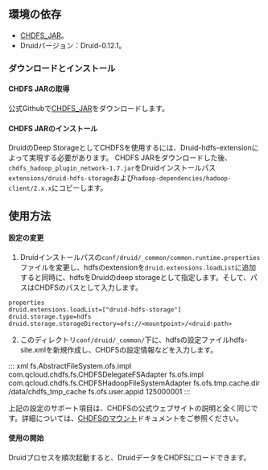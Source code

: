 ## 環境の依存

- [CHDFS_JAR](https://github.com/tencentyun/chdfs-hadoop-plugin)。
- Druidバージョン：Druid-0.12.1。

### ダウンロードとインストール

#### CHDFS JARの取得

公式Githubで[CHDFS_JAR](https://github.com/tencentyun/chdfs-hadoop-plugin)をダウンロードします。

#### CHDFS JARのインストール

DruidのDeep StorageとしてCHDFSを使用するには、Druid-hdfs-extensionによって実現する必要があります。
CHDFS JARをダウンロードした後、`chdfs_hadoop_plugin_network-1.7.jar`をDruidインストールパス`extensions/druid-hdfs-storage`および`hadoop-dependencies/hadoop-client/2.x.x`にコピーします。

## 使用方法

#### 設定の変更

1. Druidインストールパスの`conf/druid/_common/common.runtime.properties`ファイルを変更し、hdfsのextensionを`druid.extensions.loadList`に追加すると同時に、hdfsをDruidのdeep storageとして指定します。そして、パスはCHDFSのパスとして入力します。

```plaintext
properties
druid.extensions.loadList=["druid-hdfs-storage"]
druid.storage.type=hdfs
druid.storage.storageDirectory=ofs://<mountpoint>/<druid-path>
```

2. このディレクトリ`conf/druid/_common/`下に、hdfsの設定ファイルhdfs-site.xmlを新規作成し、CHDFSの設定情報などを入力します。
<dx-codeblock>
::: xml
<?xml version="1.0" encoding="UTF-8"?>
<?xml-stylesheet type="text/xsl" href="configuration.xsl"?>
<!--
  Licensed under the Apache License, Version 2.0 (the "License");
  you may not use this file except in compliance with the License.
  You may obtain a copy of the License at
    http://www.apache.org/licenses/LICENSE-2.0
  Unless required by applicable law or agreed to in writing, software
  distributed under the License is distributed on an "AS IS" BASIS,
  WITHOUT WARRANTIES OR CONDITIONS OF ANY KIND, either express or implied.
  See the License for the specific language governing permissions and
  limitations under the License. See accompanying LICENSE file.
-->
<!-- Put site-specific property overrides in this file. -->
<configuration>
 <property>
    <name>fs.AbstractFileSystem.ofs.impl</name>
    <value>com.qcloud.chdfs.fs.CHDFSDelegateFSAdapter</value>
 </property>
 <property>
    <name>fs.ofs.impl</name>
    <value>com.qcloud.chdfs.fs.CHDFSHadoopFileSystemAdapter</value>
 </property>
 <!--ローカルcacheの一時ディレクトリ。データの読み取りと書き込みの場合、メモリcacheが不足すると、ローカルディスクに書き込まれます。このパスが存在しない場合は、自動的に作成されます-->
 <property>
    <name>fs.ofs.tmp.cache.dir</name>
    <value>/data/chdfs_tmp_cache</value>
 </property>
 <!--appIdユーザーは、ご自身のappidに変更する必要があります。https://console.cloud.tencent.com/cam/capiから取得できます-->      
 <property>
    <name>fs.ofs.user.appid</name>
    <value>125000001</value>
 </property>
</configuration>
:::
</dx-codeblock>

上記の設定のサポート項目は、CHDFSの公式ウェブサイトの説明と全く同じです。詳細については、[CHDFSのマウント](https://intl.cloud.tencent.com/document/product/1106/41965)ドキュメントをご参照ください。

#### 使用の開始
Druidプロセスを順次起動すると、DruidデータをCHDFSにロードできます。


